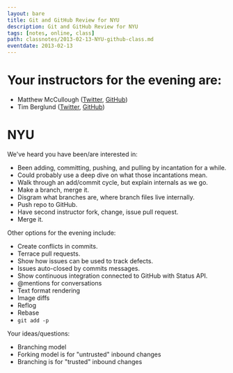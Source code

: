 ```yaml
---
layout: bare
title: Git and GitHub Review for NYU
description: Git and GitHub Review for NYU
tags: [notes, online, class]
path: classnotes/2013-02-13-NYU-github-class.md
eventdate: 2013-02-13
---
```


# Your instructors for the evening are:

* Matthew McCullough ([Twitter](http://twitter.com/matthewmccull), [GitHub](https://github.com/matthewmccullough))
* Tim Berglund ([Twitter](http://twitter.com/tlberglund), [GitHub](https://github.com/tlberglund))


# NYU

We've heard you have been/are interested in:

* Been adding, committing, pushing, and pulling by incantation for a while.
* Could probably use a deep dive on what those incantations mean.
* Walk through an add/commit cycle, but explain internals as we go.
* Make a branch, merge it.
* Disgram what branches are, where branch files live internally.
* Push repo to GitHub.
* Have second instructor fork, change, issue pull request.
* Merge it.

Other options for the evening include:

* Create conflicts in commits.
* Terrace pull requests.
* Show how issues can be used to track defects.
* Issues auto-closed by commits messages.
* Show continuous integration connected to GitHub with Status API.
* @mentions for conversations
* Text format rendering
* Image diffs
* Reflog
* Rebase
* `git add -p`

Your ideas/questions:

* Branching model
 * Forking model is for "untrusted"
 inbound changes
*  Branching is for "trusted" inbound
 changes











